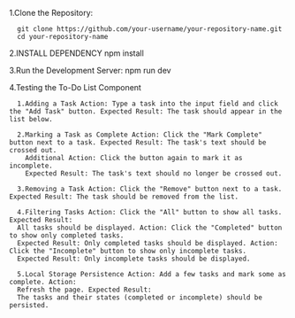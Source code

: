 1.Clone the Repository:

      git clone https://github.com/your-username/your-repository-name.git
      cd your-repository-name

2.INSTALL DEPENDENCY 
        npm install

3.Run the Development Server:
        npm run dev

4.Testing the To-Do List Component

      1.Adding a Task Action: Type a task into the input field and click the "Add Task" button. Expected Result: The task should appear in the list below.

      2.Marking a Task as Complete Action: Click the "Mark Complete" button next to a task. Expected Result: The task's text should be crossed out.
        Additional Action: Click the button again to mark it as incomplete. 
        Expected Result: The task's text should no longer be crossed out.

      3.Removing a Task Action: Click the "Remove" button next to a task. Expected Result: The task should be removed from the list.

      4.Filtering Tasks Action: Click the "All" button to show all tasks. Expected Result: 
      All tasks should be displayed. Action: Click the "Completed" button to show only completed tasks. 
      Expected Result: Only completed tasks should be displayed. Action: Click the "Incomplete" button to show only incomplete tasks. 
      Expected Result: Only incomplete tasks should be displayed.

      5.Local Storage Persistence Action: Add a few tasks and mark some as complete. Action: 
      Refresh the page. Expected Result: 
      The tasks and their states (completed or incomplete) should be persisted.
